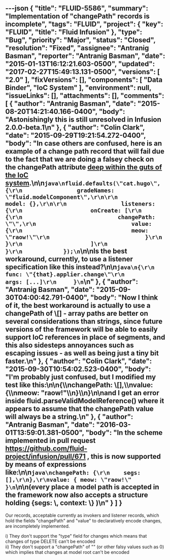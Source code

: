 ---json
{
  "title": "FLUID-5586",
  "summary": "Implementation of \"changePath\" records is incomplete",
  "tags": "FLUID",
  "project": {
    "key": "FLUID",
    "title": "Fluid Infusion"
  },
  "type": "Bug",
  "priority": "Major",
  "status": "Closed",
  "resolution": "Fixed",
  "assignee": "Antranig Basman",
  "reporter": "Antranig Basman",
  "date": "2015-01-13T16:12:21.603-0500",
  "updated": "2017-02-27T15:49:13.131-0500",
  "versions": [
    "2.0"
  ],
  "fixVersions": [],
  "components": [
    "Data Binder",
    "IoC System"
  ],
  "environment": null,
  "issueLinks": [],
  "attachments": [],
  "comments": [
    {
      "author": "Antranig Basman",
      "date": "2015-08-20T14:21:40.166-0400",
      "body": "Astonishingly this is still unresolved in Infusion 2.0.0-beta.1\n"
    },
    {
      "author": "Colin Clark",
      "date": "2015-09-29T19:21:54.272-0400",
      "body": "In case others are confused, here is an example of a change path record that will fail due to the fact that we are doing a falsey check on the changePath attribute [deep within the guts of the IoC system](https://github.com/fluid-project/infusion/blob/master/src/framework/core/js/FluidIoC.js#L1495).\n\n```java\nfluid.defaults(\"cat.hugo\", {\r\n                gradeNames: \"fluid.modelComponent\",\r\n\r\n                model: {},\r\n\r\n                listeners: {\r\n                    onCreate: [\r\n                        {\r\n                            changePath: \"\",\r\n                            value: {\r\n                                meow: \"raow!\"\r\n                            }\r\n                        }\r\n                    ]\r\n                }\r\n            });\n```\n\nIs the best workaround, currently, to use a listener specification like this instead?\n\n```java\n{\r\n        func: \"{that}.applier.change\"\r\n        args: [...]\r\n     }\n```\n"
    },
    {
      "author": "Antranig Basman",
      "date": "2015-09-30T04:00:42.791-0400",
      "body": "Now I think of it, the best workaround is actually to use a changePath of \\[] - array paths are better on several considerations than strings, since future versions of the framework will be able to easily support IoC references in place of segments, and this also sidesteps annoyances such as escaping issues - as well as being just a tiny bit faster.\n"
    },
    {
      "author": "Colin Clark",
      "date": "2015-09-30T10:54:02.523-0400",
      "body": "I'm probably just confused, but I modified my test like this:\n\n{\\\nchangePath: \\[],\\\nvalue: {\\\nmeow: \"raow!\"\\\n}\\\n}\n\nand I get an error inside fluid.parseValidModelReference() where it appears to assume that the changePath value will always be a string.\n"
    },
    {
      "author": "Antranig Basman",
      "date": "2016-03-01T13:59:01.381-0500",
      "body": "In the scheme implemented in pull request <https://github.com/fluid-project/infusion/pull/671> , this is now supported by means of expressions like:\n\n```java\nchangePath: {\r\n    segs: [],\r\n},\r\nvalue: { meow: \"raow!\" }\n```\n\n(every place a model path is accepted in the framework now also accepts a structure holding {segs: \\<array>, context: \\<optional component path>} )\n"
    }
  ]
}
---
Our records, acceptable currently as invokers and listener records, which hold the fields "changePath" and "value" to declaratively encode changes, are incompletely implemented.

i) They don't support the "type" field for changes which means that changes of type DELETE can't be encoded\
ii) They don't support a "changePath" of "" (or other falsy values such as 0) which implies that changes at model root can't be encoded

        
